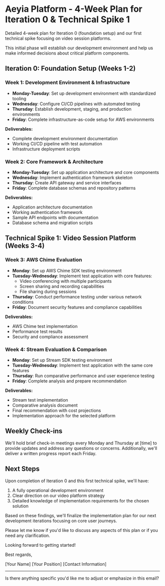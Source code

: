 # Aeyia Platform - 4-Week Plan for Iteration 0 & Technical Spike 1


Detailed 4-week plan for Iteration 0 (foundation setup) and our first technical spike focusing on video session platforms. 

This initial phase will establish our development environment and help us make informed decisions about critical platform components.

## Iteration 0: Foundation Setup (Weeks 1-2)

### Week 1: Development Environment & Infrastructure
- **Monday-Tuesday**: Set up development environment with standardized tooling
- **Wednesday**: Configure CI/CD pipelines with automated testing
- **Thursday**: Establish development, staging, and production environments
- **Friday**: Complete infrastructure-as-code setup for AWS environments

**Deliverables:**
- Complete development environment documentation
- Working CI/CD pipeline with test automation
- Infrastructure deployment scripts

### Week 2: Core Framework & Architecture
- **Monday-Tuesday**: Set up application architecture and core components
- **Wednesday**: Implement authentication framework skeleton
- **Thursday**: Create API gateway and service interfaces
- **Friday**: Complete database schemas and repository patterns

**Deliverables:**
- Application architecture documentation
- Working authentication framework
- Sample API endpoints with documentation
- Database schema and migration scripts

## Technical Spike 1: Video Session Platform (Weeks 3-4)

### Week 3: AWS Chime Evaluation
- **Monday**: Set up AWS Chime SDK testing environment
- **Tuesday-Wednesday**: Implement test application with core features:
  * Video conferencing with multiple participants
  * Screen sharing and recording capabilities
  * File sharing during sessions
- **Thursday**: Conduct performance testing under various network conditions
- **Friday**: Document security features and compliance capabilities

**Deliverables:**
- AWS Chime test implementation
- Performance test results
- Security and compliance assessment

### Week 4: Stream Evaluation & Comparison
- **Monday**: Set up Stream SDK testing environment
- **Tuesday-Wednesday**: Implement test application with the same core features
- **Thursday**: Run comparative performance and user experience testing
- **Friday**: Complete analysis and prepare recommendation

**Deliverables:**
- Stream test implementation
- Comparative analysis document
- Final recommendation with cost projections
- Implementation approach for the selected platform

## Weekly Check-ins

We'll hold brief check-in meetings every Monday and Thursday at [time] to provide updates and address any questions or concerns. Additionally, we'll deliver a written progress report each Friday.

## Next Steps

Upon completion of Iteration 0 and this first technical spike, we'll have:
1. A fully operational development environment
2. Clear direction on our video platform strategy
3. Detailed knowledge of implementation requirements for the chosen solution

Based on these findings, we'll finalize the implementation plan for our next development iterations focusing on core user journeys.

Please let me know if you'd like to discuss any aspects of this plan or if you need any clarification.

Looking forward to getting started!

Best regards,

[Your Name]
[Your Position]
[Contact Information]

---

Is there anything specific you'd like me to adjust or emphasize in this email?